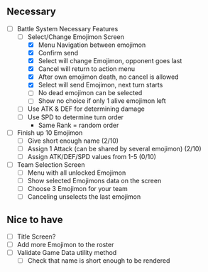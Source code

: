 ## Necessary

- [ ] Battle System Necessary Features
  - [ ] Select/Change Emojimon Screen
    - [x] Menu Navigation between emojimon
    - [x] Confirm send
    - [x] Select will change Emojimon, opponent goes last
    - [x] Cancel will return to action menu
    - [x] After own emojimon death, no cancel is allowed
    - [x] Select will send Emojimon, next turn starts
    - [ ] No dead emojimon can be selected
    - [ ] Show no choice if only 1 alive emojimon left
  - [ ] Use ATK & DEF for determining damage
  - [ ] Use SPD to determine turn order
    - Same Rank = random order

- [ ] Finish up 10 Emojimon
  - [ ] Give short enough name (2/10)
  - [ ] Assign 1 Attack (can be shared by several emojimon) (2/10)
  - [ ] Assign ATK/DEF/SPD values from 1-5 (0/10)

- [ ] Team Selection Screen
  - [ ] Menu with all unlocked Emojimon
  - [ ] Show selected Emojimons data on the screen
  - [ ] Choose 3 Emojimon for your team
  - [ ] Canceling unselects the last emojimon

## Nice to have
- [ ] Title Screen?
- [ ] Add more Emojimon to the roster
- [ ] Validate Game Data utility method
  - [ ] Check that name is short enough to be rendered
